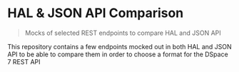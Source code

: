 # HAL & JSON API Comparison
> Mocks of selected REST endpoints to compare HAL and JSON API

This repository contains a few endpoints mocked out in both HAL and JSON API to be able to compare them in order to choose a format for the DSpace 7 REST API
